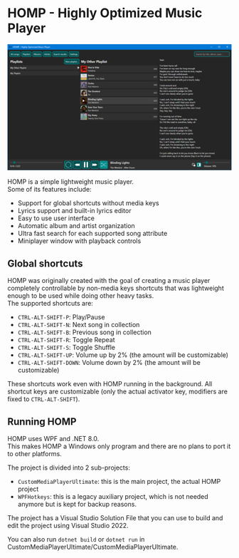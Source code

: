 # HOMP - Highly Optimized Music Player  

![A screenshot of HOMP's playlists page](Assets/Screenshots/homp_playlists.png)  

HOMP is a simple lightweight music player.  
Some of its features include:
- Support for global shortcuts without media keys
- Lyrics support and built-in lyrics editor
- Easy to use user interface
- Automatic album and artist organization
- Ultra fast search for each supported song attribute
- Miniplayer window with playback controls  

## Global shortcuts  

HOMP was originally created with the goal of creating a music player completely controllable by non-media keys shortcuts that was lightweight enough to be used while doing other heavy tasks.  
The supported shortcuts are:  
- `CTRL-ALT-SHIFT-P`: Play/Pause  
- `CTRL-ALT-SHIFT-N`: Next song in collection  
- `CTRL-ALT-SHIFT-B`: Previous song in collection  
- `CTRL-ALT-SHIFT-R`: Toggle Repeat  
- `CTRL-ALT-SHIFT-S`: Toggle Shuffle  
- `CTRL-ALT-SHIFT-UP`: Volume up by 2% (the amount will be customizable)  
- `CTRL-ALT-SHIFT-DOWN`: Volume down by 2% (the amount will be customizable)  

These shortcuts work even with HOMP running in the background. All shortcut keys are customizable (only the actual activator key, modifiers are fixed to `CTRL-ALT-SHIFT`).  

## Running HOMP  

HOMP uses WPF and .NET 8.0.  
This makes HOMP a Windows only program and there are no plans to port it to other platforms.  

The project is divided into 2 sub-projects:  
- `CustomMediaPlayerUltimate`: this is the main project, the actual HOMP project  
- `WPFHotkeys`: this is a legacy auxiliary project, which is not needed anymore but is kept for backup reasons.  

The project has a Visual Studio Solution File that you can use to build and edit the project using Visual Studio 2022.  

You can also run `dotnet build` or `dotnet run` in CustomMediaPlayerUltimate/CustomMediaPlayerUltimate.